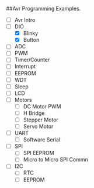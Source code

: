 ##Avr Programming Examples.
- [ ] Avr Intro
- [ ] DIO
	- [X] Blinky
	- [X] Button
- [ ] ADC
- [ ] PWM
- [ ] Timer/Counter
- [ ] Interrupt
- [ ] EEPROM
- [ ] WDT
- [ ] Sleep
- [ ] LCD
- [ ] Motors
	- [ ] DC Motor PWM
	- [ ] H Bridge
	- [ ] Stepper Motor
	- [ ] Servo Motor
- [ ] UART
	- [ ] Software Serial
- [ ] SPI
	- [ ] SPI EEPROM
	- [ ] Micro to Micro SPI Commn
- [ ] I2C
	- [ ] RTC
	- [ ] EEPROM
